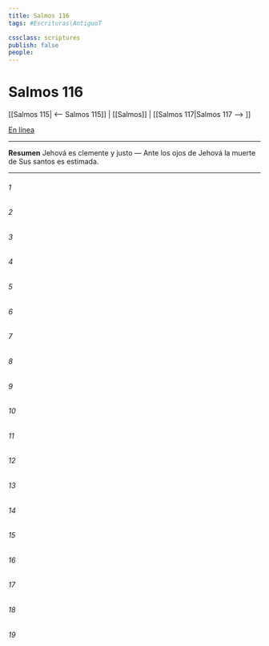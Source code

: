 ```yaml
---
title: Salmos 116
tags: #Escrituras\AntiguoT

cssclass: scriptures
publish: false
people:
---
```


# Salmos 116
[[Salmos 115| <-- Salmos 115]] | [[Salmos]] | [[Salmos 117|Salmos 117 --> ]]

[En línea](https://churchofjesuschrist.org/study/scriptures/ot/ps/116?lang=spa)

---
__Resumen__
Jehová es clemente y justo — Ante los ojos de Jehová la muerte de Sus santos es estimada.

---
###### 1 


###### 2 


###### 3 


###### 4 


###### 5 


###### 6 


###### 7 


###### 8 


###### 9 


###### 10 


###### 11 


###### 12 


###### 13 


###### 14 


###### 15 


###### 16 


###### 17 


###### 18 


###### 19 


